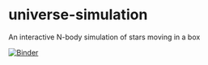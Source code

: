 # universe-simulation
An interactive N-body simulation of stars moving in a box


[![Binder](https://mybinder.org/badge_logo.svg)](https://mybinder.org/v2/gh/annamnliang/universe-simulation/master?urlpath=%2Fvoila%2Frender%2Funiverse-simulation.ipynb)
